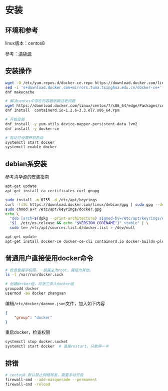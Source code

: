 # 安装

## 环境和参考

linux版本：centos8

参考：[清华源](https://mirrors.tuna.tsinghua.edu.cn/help/docker-ce/)

## 安装操作

``` bash
wget -O /etc/yum.repos.d/docker-ce.repo https://download.docker.com/linux/centos/docker-ce.repo  # 获取docker的repo配置
sed -i 's+download.docker.com+mirrors.tuna.tsinghua.edu.cn/docker-ce+' /etc/yum.repos.d/docker-ce.repo  # 替换官方源为清华源
dnf makecache

# 解决centos中存在的容器依赖过老问题
wget https://download.docker.com/linux/centos/7/x86_64/edge/Packages/containerd.io-1.2.6-3.3.el7.x86_64.rpm
dnf install  containerd.io-1.2.6-3.3.el7.x86_64.rpm

# 开始安装
dnf install -y yum-utils device-mapper-persistent-data lvm2
dnf install -y docker-ce

# 启动并设置开启启动
systemctl start docker
systemctl enable docker
```

## debian系安装

参考清华源的安装指南

```bash
apt-get update
apt-get install ca-certificates curl gnupg

sudo install -m 0755 -d /etc/apt/keyrings
curl -fsSL https://download.docker.com/linux/debian/gpg | sudo gpg --dearmor -o /etc/apt/keyrings/docker.gpg
sudo chmod a+r /etc/apt/keyrings/docker.gpg
echo \
  "deb [arch=$(dpkg --print-architecture) signed-by=/etc/apt/keyrings/docker.gpg] https://mirrors.tuna.tsinghua.edu.cn/docker-ce/linux/debian \
  "$(. /etc/os-release && echo "$VERSION_CODENAME")" stable" | \
  sudo tee /etc/apt/sources.list.d/docker.list > /dev/null

apt-get update
apt-get install docker-ce docker-ce-cli containerd.io docker-buildx-plugin docker-compose-plugin
```



## 普通用户直接使用docker命令

``` bash
# 检查套接字权限，一般属主为root，属组为其他。
ls -l /var/run/docker.sock
 
# 创建docker组，将张三添入docker组
groupadd docker
usermod -aG docker zhangsan
```

编辑`/etc/docker/daemon.json`文件，加入如下内容

```json
{
    "group": "docker"
}
```

重启docker，检查权限

```bash
systemctl stop docker.socket
systemctl start docker  # 直接restart，只能停一半
```

## 排错

``` bash
# centos8 默认禁止网络转发，需要手动开启
firewall-cmd --add-masquerade --permanent
firewall-cmd -reload
```

